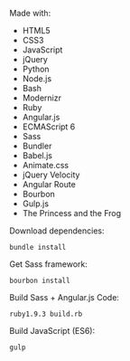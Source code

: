 Made with:

- HTML5
- CSS3
- JavaScript
- jQuery
- Python
- Node.js
- Bash
- Modernizr
- Ruby
- Angular.js
- ECMAScript 6
- Sass
- Bundler
- Babel.js
- Animate.css
- jQuery Velocity
- Angular Route
- Bourbon
- Gulp.js
- The Princess and the Frog

Download dependencies:
```
bundle install
```
Get Sass framework:
```
bourbon install
```
Build Sass + Angular.js Code:
```
ruby1.9.3 build.rb
```

Build JavaScript (ES6):
```
gulp
```
